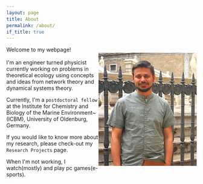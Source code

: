 ```yaml
---
layout: page
title: About
permalink: /about/
if_title: true
---
```


Welcome to my webpage! <br/>
<img align="right" src="/docs/profile_pic.jpg" width="260" height="300"> <br/>
I'm an engineer turned physicist currently working on problems in theoretical ecology using concepts and ideas from network theory and dynamical systems theory.

Currently, I'm a `postdoctoral fellow` at the  Institute for Chemistry and Biology of the Marine Environment~(ICBM), University of Oldenburg, Germany.

If you would like to know more about my research, please check-out my `Research Projects` page.

When I'm not working, I watch(mostly) and play pc games(e-sports).


